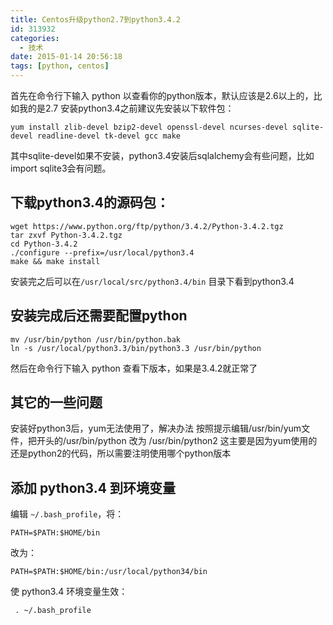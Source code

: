 ```yaml
---
title: Centos升级python2.7到python3.4.2
id: 313932
categories:
  - 技术
date: 2015-01-14 20:56:18
tags: [python, centos]
---
```


首先在命令行下输入 python 以查看你的python版本，默认应该是2.6以上的，比如我的是2.7
安装python3.4之前建议先安装以下软件包：
```
yum install zlib-devel bzip2-devel openssl-devel ncurses-devel sqlite-devel readline-devel tk-devel gcc make
```

其中sqlite-devel如果不安装，python3.4安装后sqlalchemy会有些问题，比如import sqlite3会有问题。

## 下载python3.4的源码包： 

```
wget https://www.python.org/ftp/python/3.4.2/Python-3.4.2.tgz
tar zxvf Python-3.4.2.tgz
cd Python-3.4.2
./configure --prefix=/usr/local/python3.4
make && make install
```

安装完之后可以在`/usr/local/src/python3.4/bin` 目录下看到python3.4

## 安装完成后还需要配置python

```
mv /usr/bin/python /usr/bin/python.bak
ln -s /usr/local/python3.3/bin/python3.3 /usr/bin/python
```

然后在命令行下输入 python 查看下版本，如果是3.4.2就正常了

## 其它的一些问题

安装好python3后，yum无法使用了，解决办法
按照提示编辑/usr/bin/yum文件，把开头的/usr/bin/python 改为 /usr/bin/python2
这主要是因为yum使用的还是python2的代码，所以需要注明使用哪个python版本

## 添加 python3.4 到环境变量

编辑 `~/.bash_profile`，将：

```
PATH=$PATH:$HOME/bin
```

改为：

```
PATH=$PATH:$HOME/bin:/usr/local/python34/bin
```

使 python3.4 环境变量生效：

```
 . ~/.bash_profile
```